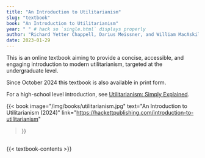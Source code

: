```yaml
---
title: "An Introduction to Utilitarianism"
slug: "textbook"
book: "An Introduction to Utilitarianism"
year: " " # hack so `single.html` displays properly
author: "Richard Yetter Chappell, Darius Meissner, and William MacAskill"
date: 2023-01-29
---
```


<div class="books" style="margin-bottom: 30px">

  <div style="flex: 1">

This is an online textbook aiming to provide a concise, accessible, and engaging introduction to modern utilitarianism, targeted at the undergraduate level.

Since October 2024 this textbook is also available in print form.

For a high-school level introduction, see [Utilitarianism: Simply Explained](/utilitarianism-for-high-school-students/).

  </div>

  {{< book
    image="/img/books/utilitarianism.jpg"
    text="An Introduction to Utilitarianism (2024)"
    link="https://hackettpublishing.com/introduction-to-utilitarianism"
  >}}

</div>

{{< textbook-contents >}}
